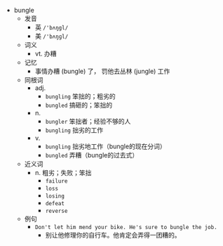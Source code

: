 - bungle
  - 发音
    - 英 `/'bʌŋgl/`
    - 美 `/'bʌŋɡl/`
  - 词义
    - vt. 办糟
  - 记忆
    - 事情办糟 (bungle) 了， 罚他去丛林 (jungle) 工作
  - 同根词
    - adj.
      - `bungling` 笨拙的；粗劣的
      - `bungled` 搞砸的；笨拙的
    - n.
      - `bungler` 笨拙者；经验不够的人
      - `bungling` 拙劣的工作
    - v.
      - `bungling` 拙劣地工作（bungle的现在分词）
      - `bungled` 弄糟（bungle的过去式）
  - 近义词
    - n. 粗劣；失败；笨拙
      - `failure`
      - `loss`
      - `losing`
      - `defeat`
      - `reverse`
  - 例句
    - `Don't let him mend your bike. He's sure to bungle the job.`
      - 别让他修理你的自行车。他肯定会弄得一团糟的。

